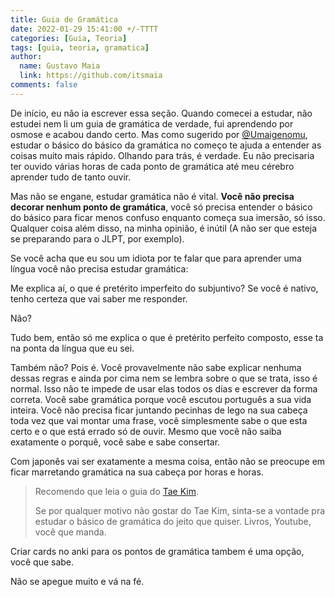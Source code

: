 ```yaml
---
title: Guia de Gramática
date: 2022-01-29 15:41:00 +/-TTTT
categories: [Guia, Teoria]
tags: [guia, teoria, gramatica]
author:
  name: Gustavo Maia
  link: https://github.com/itsmaia
comments: false
---
```


De início, eu não ia escrever essa seção. Quando comecei a estudar, não estudei nem li um guia de gramática de verdade, fui aprendendo por osmose e acabou dando certo. Mas como sugerido por [@Umaigenomu](https://twitter.com/Umaigenomu), estudar o básico do básico da gramática no começo te ajuda a entender as coisas muito mais rápido. Olhando para trás, é verdade. Eu não precisaria ter ouvido várias horas de cada ponto de gramática até meu cérebro aprender tudo de tanto ouvir.

Mas não se engane, estudar gramática não é vital. **Você não precisa decorar nenhum ponto de gramática**, você só precisa entender o básico do básico para ficar menos confuso enquanto começa sua imersão, só isso. Qualquer coisa além disso, na minha opinião, é inútil (A não ser que esteja se preparando para o JLPT, por exemplo).

Se você acha que eu sou um idiota por te falar que para aprender uma língua você não precisa estudar gramática:

Me explica aí, o que é pretérito imperfeito do subjuntivo? Se você é nativo, tenho certeza que vai saber me responder.

Não?

Tudo bem, então só me explica o que é pretérito perfeito composto, esse ta na ponta da língua que eu sei.

Também não? Pois é. Você provavelmente não sabe explicar nenhuma dessas regras e ainda por cima nem se lembra sobre o que se trata, isso é normal. Isso não te impede de usar elas todos os dias e escrever da forma correta. Você sabe gramática porque você escutou português a sua vida inteira. Você não precisa ficar juntando pecinhas de lego na sua cabeça toda vez que vai montar uma frase, você simplesmente sabe o que esta certo e o que está errado só de ouvir. Mesmo que você não saiba exatamente o porquê, você sabe e sabe consertar.

Com japonês vai ser exatamente a mesma coisa, então não se preocupe em ficar marretando gramática na sua cabeça por horas e horas. 

>Recomendo que leia o guia do [Tae Kim](https://www.guidetojapanese.org/portuguese/index.html).
>
>Se por qualquer motivo não gostar do Tae Kim, sinta-se a vontade pra estudar o básico de gramática do jeito que quiser. Livros, Youtube, você que manda.

Criar cards no anki para os pontos de gramática tambem é uma opção, você que sabe.

Não se apegue muito e vá na fé.